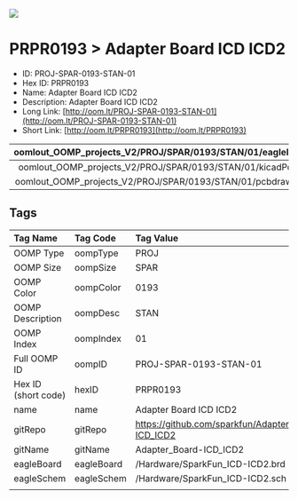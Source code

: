 


  
![][im]
# PRPR0193 > Adapter Board ICD ICD2

- ID: PROJ-SPAR-0193-STAN-01
- Hex ID: PRPR0193
- Name: Adapter Board ICD ICD2
- Description: Adapter Board ICD ICD2
- Long Link: [http://oom.lt/PROJ-SPAR-0193-STAN-01](http://oom.lt/PROJ-SPAR-0193-STAN-01)
- Short Link: [http://oom.lt/PRPR0193](http://oom.lt/PRPR0193)
  

|oomlout_OOMP_projects_V2/PROJ/SPAR/0193/STAN/01/eagleImage.png|oomlout_OOMP_projects_V2/PROJ/SPAR/0193/STAN/01/eagleSchemImage.png|oomlout_OOMP_projects_V2/PROJ/SPAR/0193/STAN/01/kicadPcb3dFront.png|oomlout_OOMP_projects_V2/PROJ/SPAR/0193/STAN/01/kicadPcb3dBack.png|
| :---: | :---: | :---: | :---: |
|oomlout_OOMP_projects_V2/PROJ/SPAR/0193/STAN/01/kicadPcb3d.png|oomlout_OOMP_projects_V2/PROJ/SPAR/0193/STAN/01/bomBack.png|oomlout_OOMP_projects_V2/PROJ/SPAR/0193/STAN/01/bomFront.png|oomlout_OOMP_projects_V2/PROJ/SPAR/0193/STAN/01/pcbdraw.svg|
|oomlout_OOMP_projects_V2/PROJ/SPAR/0193/STAN/01/pcbdrawBack.svg||||

## Tags
  

|Tag Name|Tag Code|Tag Value|
| :--- | :--- | :--- |
|OOMP Type|oompType|PROJ|
|OOMP Size|oompSize|SPAR|
|OOMP Color|oompColor|0193|
|OOMP Description|oompDesc|STAN|
|OOMP Index|oompIndex|01|
|Full OOMP ID|oompID|PROJ-SPAR-0193-STAN-01|
|Hex ID (short code)|hexID|PRPR0193|
|name|name|Adapter Board ICD ICD2|
|gitRepo|gitRepo|https://github.com/sparkfun/Adapter_Board-ICD_ICD2|
|gitName|gitName|Adapter_Board-ICD_ICD2|
|eagleBoard|eagleBoard|/Hardware/SparkFun_ICD-ICD2.brd|
|eagleSchem|eagleSchem|/Hardware/SparkFun_ICD-ICD2.sch|
||||



[im]: PROJ/SPAR/0193/STAN/01/kicadPcb3d_450.png
